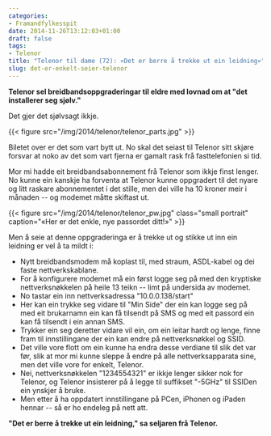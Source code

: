 ```yaml
---
categories:
- Framandfylkesspit
date: 2014-11-26T13:12:03+01:00
draft: false
tags:
- Telenor
title: "Telenor til dame (72): «Det er berre å trekke ut ein leidning»"
slug: det-er-enkelt-seier-telenor
---
```

**Telenor sel breidbandsoppgraderingar til eldre med lovnad om at "det installerer seg sjølv."**

Det gjer det sjølvsagt ikkje.

{{< figure src="/img/2014/telenor/telenor_parts.jpg" >}}

<!--more-->

Biletet over er det som vart bytt ut. No skal det seiast til Telenor sitt skjøre forsvar at noko av det som vart fjerna er gamalt rask frå fasttelefonien si tid.

Mor mi hadde eit breidbandsabonnement frå Telenor som ikkje finst lenger. No kunne ein kanskje ha forventa at Telenor kunne oppgradert til det nyare og litt raskare abonnementet i det stille, men dei ville ha 10 kroner meir i månaden -- og modemet måtte skiftast ut.

{{< figure src="/img/2014/telenor/telenor_pw.jpg" class="small portrait" caption="«Her er det enkle, nye passordet ditt!»" >}}

Men å seie at denne oppgraderinga er å trekke ut og stikke ut inn ein leidning er vel å ta mildt i:

* Nytt breidbandsmodem må koplast til, med straum, ASDL-kabel og dei faste nettverkskablane.
* For å konfigurere modemet må ein først logge seg på med den kryptiske nettverksnøkkelen på heile 13 teikn -- limt på undersida av modemet.
* No tastar ein inn nettverksadressa "10.0.0.138/start"
* Her kan ein trykke seg vidare til "Min Side" der ein kan logge seg på med eit brukarnamn ein kan få tilsendt på SMS og med eit passord ein kan få tilsendt i ein annan SMS.
* Trykker ein seg deretter vidare vil ein, om ein leitar hardt og lenge, finne fram til innstillingane der ein kan endre på nettverksnøkkel og SSID.
* Det ville vore flott om ein kunne ha endra desse verdiane til slik det var før, slik at mor mi kunne sleppe å endre på alle nettverksapparata sine, men det ville vore for enkelt, Telenor.
* Nei, nettverksnøkkelen "1234554321" er ikkje lenger sikker nok for Telenor, og Telenor insisterer på å legge til suffikset "-5GHz" til SSIDen ein ynskjer å bruke.
* Men etter å ha oppdatert innstillingane på PCen, iPhonen og iPaden hennar -- så er ho endeleg på nett att.

**"Det er berre å trekke ut ein leidning," sa seljaren frå Telenor.**

